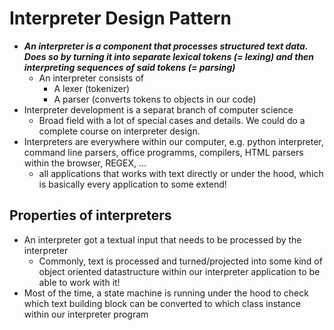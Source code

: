 # Interpreter Design Pattern
+ ***An interpreter is a component that processes structured text data. Does so by turning it into separate lexical tokens (= lexing) and then interpreting sequences of said tokens (= parsing)***
	- An interpreter consists of
		* A lexer (tokenizer)
		* A parser (converts tokens to objects in our code)
+ Interpreter development is a separat branch of computer science
	- Broad field with a lot of special cases and details. We could do a complete course on interpreter design.
+ Interpreters are everywhere within our computer, e.g. python interpreter, command line parsers, office programms, compilers, HTML parsers within the browser, REGEX, ...
	- all applications that works with text directly or under the hood, which is basically every application to some extend!

## Properties of interpreters
+ An interpreter got a textual input that needs to be processed by the interpreter
	- Commonly, text is processed and turned/projected into some kind of object oriented datastructure within our interpreter application to be able to work with it!
+ Most of the time, a state machine is running under the hood to check which text building block can be converted to which class instance within our interpreter program
